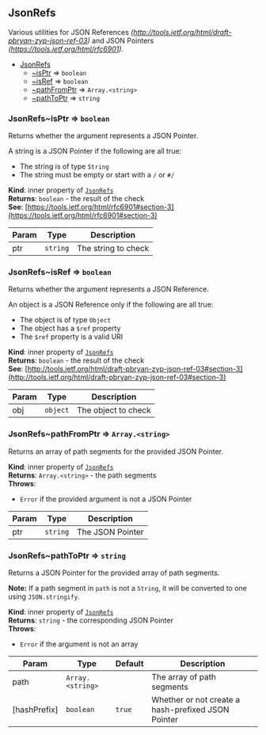 <a name="module_JsonRefs"></a>
## JsonRefs
Various utilities for JSON References *(http://tools.ietf.org/html/draft-pbryan-zyp-json-ref-03)* and
JSON Pointers *(https://tools.ietf.org/html/rfc6901)*.


* [JsonRefs](#module_JsonRefs)
  * [~isPtr](#module_JsonRefs..isPtr) ⇒ <code>boolean</code>
  * [~isRef](#module_JsonRefs..isRef) ⇒ <code>boolean</code>
  * [~pathFromPtr](#module_JsonRefs..pathFromPtr) ⇒ <code>Array.&lt;string&gt;</code>
  * [~pathToPtr](#module_JsonRefs..pathToPtr) ⇒ <code>string</code>

<a name="module_JsonRefs..isPtr"></a>
### JsonRefs~isPtr ⇒ <code>boolean</code>
Returns whether the argument represents a JSON Pointer.

A string is a JSON Pointer if the following are all true:

  * The string is of type `String`
  * The string must be empty or start with a `/` or `#/`

**Kind**: inner property of <code>[JsonRefs](#module_JsonRefs)</code>  
**Returns**: <code>boolean</code> - the result of the check  
**See**: [https://tools.ietf.org/html/rfc6901#section-3](https://tools.ietf.org/html/rfc6901#section-3)  

| Param | Type | Description |
| --- | --- | --- |
| ptr | <code>string</code> | The string to check |

<a name="module_JsonRefs..isRef"></a>
### JsonRefs~isRef ⇒ <code>boolean</code>
Returns whether the argument represents a JSON Reference.

An object is a JSON Reference only if the following are all true:

  * The object is of type `Object`
  * The object has a `$ref` property
  * The `$ref` property is a valid URI

**Kind**: inner property of <code>[JsonRefs](#module_JsonRefs)</code>  
**Returns**: <code>boolean</code> - the result of the check  
**See**: [http://tools.ietf.org/html/draft-pbryan-zyp-json-ref-03#section-3](http://tools.ietf.org/html/draft-pbryan-zyp-json-ref-03#section-3)  

| Param | Type | Description |
| --- | --- | --- |
| obj | <code>object</code> | The object to check |

<a name="module_JsonRefs..pathFromPtr"></a>
### JsonRefs~pathFromPtr ⇒ <code>Array.&lt;string&gt;</code>
Returns an array of path segments for the provided JSON Pointer.

**Kind**: inner property of <code>[JsonRefs](#module_JsonRefs)</code>  
**Returns**: <code>Array.&lt;string&gt;</code> - the path segments  
**Throws**:

- <code>Error</code> if the provided argument is not a JSON Pointer


| Param | Type | Description |
| --- | --- | --- |
| ptr | <code>string</code> | The JSON Pointer |

<a name="module_JsonRefs..pathToPtr"></a>
### JsonRefs~pathToPtr ⇒ <code>string</code>
Returns a JSON Pointer for the provided array of path segments.

**Note:** If a path segment in `path` is not a `String`, it will be converted to one using `JSON.stringify`.

**Kind**: inner property of <code>[JsonRefs](#module_JsonRefs)</code>  
**Returns**: <code>string</code> - the corresponding JSON Pointer  
**Throws**:

- <code>Error</code> if the argument is not an array


| Param | Type | Default | Description |
| --- | --- | --- | --- |
| path | <code>Array.&lt;string&gt;</code> |  | The array of path segments |
| [hashPrefix] | <code>boolean</code> | <code>true</code> | Whether or not create a hash-prefixed JSON Pointer |

